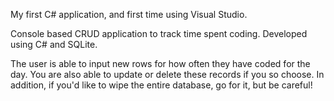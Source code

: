 My first C# application, and first time using Visual Studio.

Console based CRUD application to track time spent coding. Developed using C# and SQLite.

The user is able to input new rows for how often they have coded for the day. You are also able to update or delete these records if you so choose. In addition, if you'd like to wipe the entire database, go for it, but be careful!
